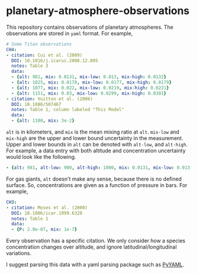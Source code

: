 # planetary-atmosphere-observations

This repository contains observations of planetary atmospheres. The observations are stored in `yaml` format. For example,

```yaml
# Some Titan observations
CH4:
- citation: Cui et al. (2009)
  DOI: 10.1016/j.icarus.2008.12.005
  notes: Table 3
  data:
  - {alt: 981, mix: 0.0131, mix-low: 0.013, mix-high: 0.0132}
  - {alt: 1025, mix: 0.0178, mix-low: 0.0177, mix-high: 0.0179}
  - {alt: 1077, mix: 0.022, mix-low: 0.0219, mix-high: 0.0221}
  - {alt: 1151, mix: 0.03, mix-low: 0.0299, mix-high: 0.0301}
- citation: Vuitton et al. (2006)
  DOI: 10.1086/507467
  notes: Table 1, column labeled "This Model"
  data:
  - {alt: 1100, mix: 3e-2}
```

`alt` is in kilometers, and `mix` is the mean mixing ratio at `alt`. `mix-low` and `mix-high` are the upper and lower bound uncertainty in the measurement. Upper and lower bounds in `alt` can be denoted with `alt-low`, and `alt-high`. For example, a data entry with both altitude and concentration uncertainty would look like the following.

```yaml
- {alt: 981, alt-low: 900, alt-high: 1000, mix: 0.0131, mix-low: 0.013, mix-high: 0.0132}
```

For gas giants, `alt` doesn't make any sense, because there is no defined surface. So, concentrations are given as a function of pressure in bars. For example,

```yaml
CH3:
- citation: Moses et al. (2000)
  DOI: 10.1006/icar.1999.6320
  notes: Table 1
  data:
  - {P: 2.0e-07, mix: 1e-7}
```

Every observation has a specific citation. We only consider how a species concentration changes over altitude, and ignore latitudinal/longitudinal variations.

I suggest parsing this data with a yaml parsing package such as [PyYAML](https://pyyaml.org/).